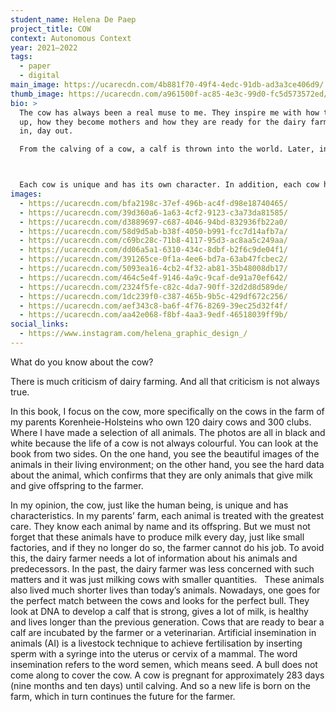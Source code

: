 ```yaml
---
student_name: Helena De Paep
project_title: COW
context: Autonomous Context
year: 2021—2022
tags:
  - paper
  - digital
main_image: https://ucarecdn.com/4b881f70-49f4-4edc-91db-ad3a3ce406d9/
thumb_image: https://ucarecdn.com/a961500f-ac85-4e3c-99d0-fc5d573572ed/
bio: >
  The cow has always been a real muse to me. They inspire me with how they grow
  up, how they become mothers and how they are ready for the dairy farmer, day
  in, day out. 

  From the calving of a cow, a calf is thrown into the world. Later, in her teens, she becomes a yearlings. After her first calving, she becomes a heifer. And finally, it becomes a cow from its second calving.  



  Each cow is unique and has its own character. In addition, each cow has its own spots. These marks are as unique as people’s fingerprints.  I am very proud as a farmer’s daughter and am very happy that I can portray these animals in this book. The book can always be extended because animals are added all the time.
images:
  - https://ucarecdn.com/bfa2198c-37ef-496b-ac4f-d98e18740465/
  - https://ucarecdn.com/39d360a6-1a63-4cf2-9123-c3a73da81585/
  - https://ucarecdn.com/d3889697-c687-4046-94bd-832936fb22a0/
  - https://ucarecdn.com/58d9d5ab-b38f-4050-b991-fcc7d14afb7a/
  - https://ucarecdn.com/c69bc28c-71b8-4117-95d3-ac8aa5c249aa/
  - https://ucarecdn.com/dd06a5a1-6310-434c-8dbf-b2f6c9de04f1/
  - https://ucarecdn.com/391265ce-0f1a-4ee6-bd7a-63ab47fcbec2/
  - https://ucarecdn.com/5093ea16-4cb2-4f32-ab81-35b48008db17/
  - https://ucarecdn.com/464c5e4f-9146-4a9c-9caf-de91a70ef642/
  - https://ucarecdn.com/2324f5fe-c82c-4da7-90ff-32d2d8d589de/
  - https://ucarecdn.com/1dc239f0-c387-465b-9b5c-429df672c256/
  - https://ucarecdn.com/aef343c8-ba6f-4f76-8269-39ec25d32f4f/
  - https://ucarecdn.com/aa42e068-f8bf-4aa3-9edf-46518039ff9b/
social_links:
  - https://www.instagram.com/helena_graphic_design_/
---
```

What do you know about the cow? 



There is much criticism of dairy farming. And all that criticism is not always true. 



In this book, I focus on the cow, more specifically on the cows in the farm of my parents Korenheie-Holsteins who own 120 dairy cows and 300 clubs. Where I have made a selection of all animals. The photos are all in black and white because the life of a cow is not always colourful. You can look at the book from two sides. On the one hand, you see the beautiful images of the animals in their living environment; on the other hand, you see the hard data about the animal, which confirms that they are only animals that give milk and give offspring to the farmer. 



In my opinion, the cow, just like the human being, is unique and has characteristics. In my parents’ farm, each animal is treated with the greatest care. They know each animal by name and its offspring. But we must not forget that these animals have to produce milk every day, just like small factories, and if they no longer do so, the farmer cannot do his job. To avoid this, the dairy farmer needs a lot of information about his animals and predecessors. In the past, the dairy farmer was less concerned with such matters and it was just milking cows with smaller quantities.   These animals also lived much shorter lives than today’s animals. Nowadays, one goes for the perfect match between the cows and looks for the perfect bull. They look at DNA to develop a calf that is strong, gives a lot of milk, is healthy and lives longer than the previous generation. Cows that are ready to bear a calf are incubated by the farmer or a veterinarian. Artificial insemination in animals (AI) is a livestock technique to achieve fertilisation by inserting sperm with a syringe into the uterus or cervix of a mammal. The word insemination refers to the word semen, which means seed. A bull does not come along to cover the cow. A cow is pregnant for approximately 283 days (nine months and ten days) until calving. And so a new life is born on the farm, which in turn continues the future for the farmer.